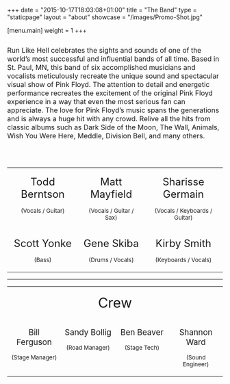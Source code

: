 +++
date = "2015-10-17T18:03:08+01:00"
title = "The Band"
type = "staticpage"
layout = "about"
showcase = "/images/Promo-Shot.jpg"

[menu.main]
weight = 1
+++

<p><span style="font-size: 12pt;"><img style="display: block; margin-left: auto; margin-right: auto;" src="/images/Run-Like-Hell-Logo-WH.png" alt="" /> </span></p>
<p><span style="font-size: 12pt;">Run Like Hell celebrates the sights and sounds of one of the world’s most successful and influential bands of all time.  Based in St. Paul, MN, this band of six accomplished musicians and vocalists meticulously recreate the unique sound and spectacular visual show of Pink Floyd.  The attention to detail and energetic performance recreates the excitement of the original Pink Floyd experience in a way that even the most serious fan can appreciate.   The love for Pink Floyd’s music spans the generations and is always a huge hit with any crowd.  Relive all the hits from classic albums such as Dark Side of the Moon, The Wall, Animals, Wish You Were Here, Meddle, Division Bell, and many others.</span></p><p><br /><br /></p>

<table width="100%" cellpadding="15">
<tbody>
<tr>
<td style="width: 33%; text-align: center; vertical-align: top;" width="33%"><img style="display: block; margin-left: auto; margin-right: auto;" src="/images/Todd.jpg" alt="" />
<p style="text-align: center;"><span style="font-size: 18pt;">Todd Berntson</span></p>
<p><span style="font-size: 10pt;">(Vocals / Guitar)</span></p>
<p> </p>
</td>
<td style="vertical-align: top; text-align: center;" width="&quot;33%"><img src="/images/Matt.jpg" alt="" /><br />
<p style="text-align: center;"><span style="font-size: 18pt;">Matt Mayfield</span></p>
<p><span style="font-size: 10pt;">(Vocals / Guitar / Sax)</span></p>
<p> </p>
</td>
<td style="text-align: center; vertical-align: top;" width="&quot;33%"><img src="/images/Sharisse3-1.jpg" alt="" /><br />
<p style="text-align: center;"><span style="font-size: 18pt;">Sharisse Germain</span></p>
<p><span style="font-size: 10pt;">(Vocals / Keyboards / Guitar)</span></p>
<p> </p>
</td>
</tr>
<tr>
<td style="text-align: center; vertical-align: top;"><img src="/images/Scott2-web.jpg" alt="" /><br />
<p style="text-align: center;"><span style="font-size: 18pt;">Scott Yonke<br /></span></p>
<p><span style="font-size: 10pt;">(Bass)</span></p>
<p> </p>
</td>
<td style="text-align: center; vertical-align: top;"><img src="/images/gene2.jpg" alt="" /><br />
<p style="text-align: center;"><span style="font-size: 18pt;">Gene Skiba<br /></span></p>
<p><span style="font-size: 10pt;">(Drums / Vocals)</span></p>
</td>
<td style="text-align: center; vertical-align: top;"><img src="/images/Kirby.jpg" alt="" />
<p style="text-align: center;"><span style="font-size: 18pt;">Kirby Smith<br /></span></p>
<p><span style="font-size: 10pt;">(Keyboards / Vocals)</span></p>
</td>
</tr>
</tbody>
</table>
<hr />
<table width="100%" cellpadding="10">
<tbody>
<tr>
<td style="width: 25%; text-align: center; vertical-align: top;" colspan="4" width="25%">
<p style="text-align: center;"><span style="font-size: 24pt;">Crew</span></p>
</td>
</tr>
<tr>
<td style="width: 25%; text-align: center; vertical-align: top;" width="25%"><img src="/images/Bill2.jpg" alt="" />
<p style="text-align: center;"><span style="font-size: 18pt;"><span style="font-size: 14pt;">Bill Ferguson</span><br /></span></p>
<p><span style="font-size: 10pt;">(Stage Manager)</span></p>
</td>
<td style="width: 25%; text-align: center; vertical-align: top;" width="25%"><img src="/images/Sandy3.jpg" alt="" /><br />
<p style="text-align: center;"><span style="font-size: 18pt;"><span style="font-size: 14pt;">Sandy Bollig</span><br /></span></p>
<p><span style="font-size: 10pt;">(Road Manager)</span></p>
</td>
<td style="width: 25%; text-align: center; vertical-align: top;" width="25%"><img src="/images/Ben.jpg" alt="" />
<p style="text-align: center;"><span style="font-size: 18pt;"><span style="font-size: 14pt;">Ben Beaver</span><br /></span></p>
<p><span style="font-size: 10pt;">(Stage Tech)</span></p>
</td>
<td style="width: 25%; text-align: center; vertical-align: top;" width="25%"><img src="/images/Shannon.jpg" alt="" />
<p style="text-align: center;"><span style="font-size: 18pt;"><span style="font-size: 14pt;">Shannon Ward</span><br /></span></p>
<p><span style="font-size: 10pt;">(Sound Engineer)</span></p>
</td>
</tr>
</tbody>
</table>